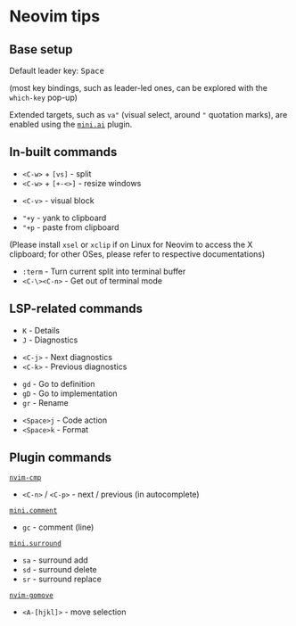 # Neovim tips

## Base setup

Default leader key: <kbd>Space</kbd>

(most key bindings, such as leader-led ones,
can be explored with the `which-key` pop-up)

Extended targets,
such as `va"` (visual select, around `"` quotation marks),
are enabled using the
[`mini.ai`](https://github.com/echasnovski/mini.nvim/blob/main/readmes/mini-ai.md)
plugin.

## In-built commands

- `<C-w>` + `[vs]` - split
- `<C-w>` + `[+-<>]` - resize windows

* `<C-v>` - visual block

- `"+y` - yank to clipboard
- `"+p` - paste from clipboard

(Please install `xsel` or `xclip` if on Linux
for Neovim to access the X clipboard;
for other OSes, please refer to respective documentations)

* `:term` - Turn current split into terminal buffer
* `<C-\><C-n>` - Get out of terminal mode

## LSP-related commands

- `K` - Details
- `J` - Diagnostics

* `<C-j>` - Next diagnostics
* `<C-k>` - Previous diagnostics

- `gd` - Go to definition
- `gD` - Go to implementation
- `gr` - Rename

* `<Space>j` - Code action
* `<Space>k` - Format

## Plugin commands

[`nvim-cmp`](https://github.com/hrsh7th/nvim-cmp)
- `<C-n>` / `<C-p>` - next / previous (in autocomplete)

[`mini.comment`](https://github.com/echasnovski/mini.nvim/blob/main/readmes/mini-comment.md)
- `gc` - comment (line)

[`mini.surround`](https://github.com/echasnovski/mini.nvim/blob/main/readmes/mini-surround.md)
- `sa` - surround add
- `sd` - surround delete
- `sr` - surround replace

[`nvim-gomove`](https://github.com/booperlv/nvim-gomove)
- `<A-[hjkl]>` - move selection
